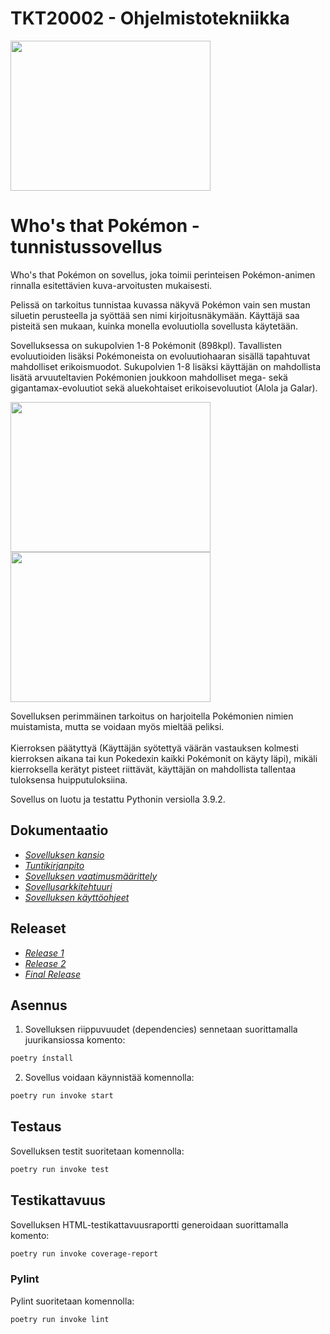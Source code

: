 # TKT20002 - Ohjelmistotekniikka

<img src=https://github.com/anttinevalainen/ot-harjoitustyo/blob/main/dokumentaatio/pictures/playpage.PNG width="320" height="240">

# Who's that Pokémon -tunnistussovellus

Who's that Pokémon on sovellus, joka toimii perinteisen Pokémon-animen rinnalla esitettävien kuva-arvoitusten mukaisesti.

Pelissä on tarkoitus tunnistaa kuvassa näkyvä Pokémon vain sen mustan siluetin perusteella ja syöttää sen nimi kirjoitusnäkymään. Käyttäjä saa pisteitä sen mukaan, kuinka monella evoluutiolla sovellusta käytetään.

Sovelluksessa on sukupolvien 1-8 Pokémonit (898kpl). Tavallisten evoluutioiden lisäksi Pokémoneista on evoluutiohaaran sisällä tapahtuvat mahdolliset erikoismuodot. Sukupolvien 1-8 lisäksi käyttäjän on mahdollista lisätä arvuuteltavien Pokémonien joukkoon mahdolliset mega- sekä gigantamax-evoluutiot sekä aluekohtaiset erikoisevoluutiot (Alola ja Galar).

<img src=https://github.com/anttinevalainen/ot-harjoitustyo/blob/main/dokumentaatio/pictures/wronganswer1.PNG width="320" height="240"> <img src=https://github.com/anttinevalainen/ot-harjoitustyo/blob/main/dokumentaatio/pictures/wronganswer2.PNG width="320" height="240">

Sovelluksen perimmäinen tarkoitus on harjoitella Pokémonien nimien muistamista, mutta se voidaan myös mieltää peliksi.\
\
Kierroksen päätyttyä (Käyttäjän syötettyä väärän vastauksen kolmesti kierroksen aikana tai kun Pokedexin kaikki Pokémonit on käyty läpi), mikäli kierroksella kerätyt pisteet riittävät, käyttäjän on mahdollista tallentaa tuloksensa huipputuloksiina.

Sovellus on luotu ja testattu Pythonin versiolla 3.9.2.

## Dokumentaatio

- *[Sovelluksen kansio](https://github.com/anttinevalainen/ot-harjoitustyo/tree/main/dokumentaatio)*
- *[Tuntikirjanpito](https://github.com/anttinevalainen/ot-harjoitustyo/blob/main/dokumentaatio/tuntikirjanpito.md)*
- *[Sovelluksen vaatimusmäärittely](https://github.com/anttinevalainen/ot-harjoitustyo/blob/main/dokumentaatio/vaatimusmaarittely.md)*
- *[Sovellusarkkitehtuuri](https://github.com/anttinevalainen/ot-harjoitustyo/blob/main/dokumentaatio/arkkitehtuuri.md)*
- *[Sovelluksen käyttöohjeet](https://github.com/anttinevalainen/ot-harjoitustyo/blob/main/dokumentaatio/ohjeet.md)*

## Releaset

- *[Release 1](https://github.com/anttinevalainen/ot-harjoitustyo/releases/tag/Viikko5)*
- *[Release 2](https://github.com/anttinevalainen/ot-harjoitustyo/releases/tag/Viikko6)*
- *[Final Release](https://github.com/anttinevalainen/ot-harjoitustyo/releases/tag/FinalRelease)*

## Asennus

1. Sovelluksen riippuvuudet (dependencies) sennetaan suorittamalla juurikansiossa komento:

```bash
poetry ínstall
```

2. Sovellus voidaan käynnistää komennolla:

```bash
poetry run invoke start
```


## Testaus

Sovelluksen testit suoritetaan komennolla:

```bash
poetry run invoke test
```

## Testikattavuus

Sovelluksen HTML-testikattavuusraportti generoidaan suorittamalla komento:

```bash
poetry run invoke coverage-report
```

### Pylint

Pylint suoritetaan komennolla:

```bash
poetry run invoke lint
```
